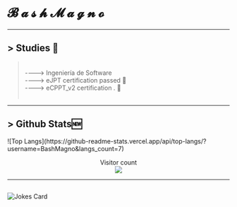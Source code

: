 # 𝓑 𝓪 𝓼 𝓱 𝓜 𝓪 𝓰 𝓷 𝓸
<hr>

## > Studies 📖
> <br />
> ----> Ingeniería de Software
> <br />
> ----> eJPT certification passed 💭
> <br />
> ----> eCPPT_v2 certification . 🖤
> <br />
> <br />
<hr>

## > Github Stats🆕

<span align="center"> 
  ![Top Langs](https://github-readme-stats.vercel.app/api/top-langs/?username=BashMagno&langs_count=7)
</span>

<br />
<p align="center"> 
  Visitor count<br>
  <img src="https://profile-counter.glitch.me/BashMagno/count.svg" />
</p>

---
##
![Jokes Card](https://readme-jokes.vercel.app/api)

 
